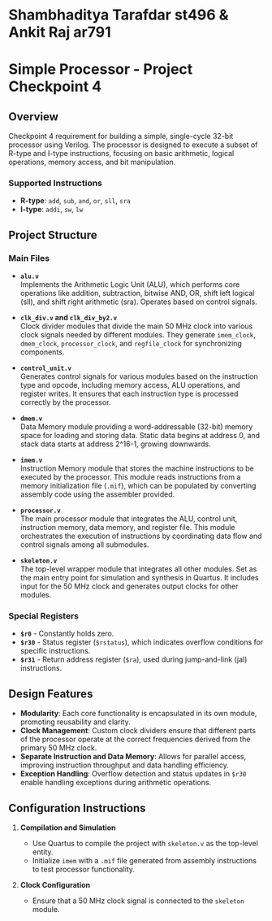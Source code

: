 # Shambhaditya Tarafdar st496  & Ankit Raj ar791

# Simple Processor - Project Checkpoint 4

## Overview

Checkpoint 4 requirement for building a simple, single-cycle 32-bit processor using Verilog. The processor is designed to execute a subset of R-type and I-type instructions, focusing on basic arithmetic, logical operations, memory access, and bit manipulation.

### Supported Instructions
- **R-type**: `add`, `sub`, `and`, `or`, `sll`, `sra`
- **I-type**: `addi`, `sw`, `lw`

## Project Structure

### Main Files

- **`alu.v`**  
  Implements the Arithmetic Logic Unit (ALU), which performs core operations like addition, subtraction, bitwise AND, OR, shift left logical (sll), and shift right arithmetic (sra). Operates based on control signals.

- **`clk_div.v` and `clk_div_by2.v`**  
  Clock divider modules that divide the main 50 MHz clock into various clock signals needed by different modules. They generate `imem_clock`, `dmem_clock`, `processor_clock`, and `regfile_clock` for synchronizing components.

- **`control_unit.v`**  
  Generates control signals for various modules based on the instruction type and opcode, including memory access, ALU operations, and register writes. It ensures that each instruction type is processed correctly by the processor.

- **`dmem.v`**  
  Data Memory module providing a word-addressable (32-bit) memory space for loading and storing data. Static data begins at address 0, and stack data starts at address 2^16-1, growing downwards.

- **`imem.v`**  
  Instruction Memory module that stores the machine instructions to be executed by the processor. This module reads instructions from a memory initialization file (`.mif`), which can be populated by converting assembly code using the assembler provided.

- **`processor.v`**  
  The main processor module that integrates the ALU, control unit, instruction memory, data memory, and register file. This module orchestrates the execution of instructions by coordinating data flow and control signals among all submodules.

- **`skeleton.v`**  
  The top-level wrapper module that integrates all other modules. Set as the main entry point for simulation and synthesis in Quartus. It includes input for the 50 MHz clock and generates output clocks for other modules.

### Special Registers

- **`$r0`** - Constantly holds zero.
- **`$r30`** - Status register (`$rstatus`), which indicates overflow conditions for specific instructions.
- **`$r31`** - Return address register (`$ra`), used during jump-and-link (jal) instructions.

## Design Features

- **Modularity**: Each core functionality is encapsulated in its own module, promoting reusability and clarity.
- **Clock Management**: Custom clock dividers ensure that different parts of the processor operate at the correct frequencies derived from the primary 50 MHz clock.
- **Separate Instruction and Data Memory**: Allows for parallel access, improving instruction throughput and data handling efficiency.
- **Exception Handling**: Overflow detection and status updates in `$r30` enable handling exceptions during arithmetic operations.

## Configuration Instructions

1. **Compilation and Simulation**  
   - Use Quartus to compile the project with `skeleton.v` as the top-level entity.
   - Initialize `imem` with a `.mif` file generated from assembly instructions to test processor functionality.
   
2. **Clock Configuration**  
   - Ensure that a 50 MHz clock signal is connected to the `skeleton` module.
